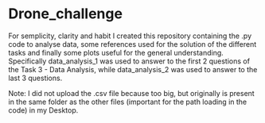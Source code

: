 # Drone_challenge
For semplicity, clarity and habit I created this repository containing the .py code to analyse data, some references used for the solution of the different tasks and finally some plots useful for the general understanding.
Specifically data_analysis_1 was used to answer to the first 2 questions of the Task 3 - Data Analysis, while data_analysis_2 was used to answer to the last 3 questions.

Note: I did not upload the .csv file because too big, but originally is present in the same folder as the other files (important for the path loading in the code) in my Desktop.

